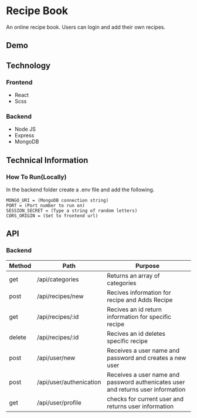 # Recipe Book
An online recipe book. Users can login and add their own recipes. 

## Demo

## Technology
### Frontend
- React
- Scss

### Backend
- Node JS
- Express
- MongoDB

## Technical Information
### How To Run(Locally)
In the backend folder create a .env file and add the following.

    MONGO_URI = (MongoDB connection string)
    PORT = (Port number to run on)
    SESSION_SECRET = (Type a string of random letters)
    CORS_ORIGIN = (Set to frontend url)


## API
### Backend
Method | Path | Purpose
---|---|---
get | /api/categories | Returns an array of categories
post | /api/recipes/new | Recives information for recipe and Adds Recipe
get | /api/recipes/:id | Recives an id return information for specific recipe
delete | /api/recipes/:id| Recives an id deletes specific recipe
post | /api/user/new | Receives a user name and password and creates a new user
post | /api/user/authenication | Receives a user name and password authenicates user and returns user information
get | /api/user/profile | checks for current user and returns user information